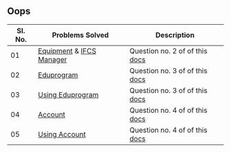 ## Oops

|Sl. No.|Problems Solved| Description|
|-------|---------------|--|
|01|[Equipment](./Equipment.java) & [IFCS Manager](./IFCSManager.java)|Question no. 2 of of this [docs](https://docs.google.com/document/d/1V9KHVk1T6mU82lrWiLLRwVTevW8LBcE0Qn7znNk1CrU/edit?usp=sharing)|
|02|[Eduprogram](./EduProgram.java)|Question no. 3 of of this [docs](https://docs.google.com/document/d/1V9KHVk1T6mU82lrWiLLRwVTevW8LBcE0Qn7znNk1CrU/edit?usp=sharing)|
|03|[Using Eduprogram](./MyClass2.java)|Question no. 3 of of this [docs](https://docs.google.com/document/d/1V9KHVk1T6mU82lrWiLLRwVTevW8LBcE0Qn7znNk1CrU/edit?usp=sharing)|
|04|[Account](./Account.java)|Question no. 4 of of this [docs](https://docs.google.com/document/d/1V9KHVk1T6mU82lrWiLLRwVTevW8LBcE0Qn7znNk1CrU/edit?usp=sharing)|
|05|[Using Account](./MyClass.java)|Question no. 4 of of this [docs](https://docs.google.com/document/d/1V9KHVk1T6mU82lrWiLLRwVTevW8LBcE0Qn7znNk1CrU/edit?usp=sharing)|